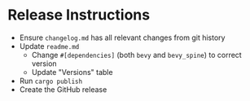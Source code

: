 # Release Instructions

- Ensure `changelog.md` has all relevant changes from git history
- Update `readme.md`
  - Change `#[dependencies]` (both `bevy` and `bevy_spine`) to correct version
  - Update "Versions" table
- Run `cargo publish`
- Create the GitHub release
